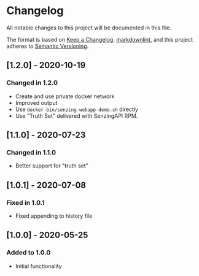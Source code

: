 # Changelog

All notable changes to this project will be documented in this file.

The format is based on [Keep a Changelog](https://keepachangelog.com/en/1.0.0/),
[markdownlint](https://dlaa.me/markdownlint/),
and this project adheres to [Semantic Versioning](https://semver.org/spec/v2.0.0.html).

## [1.2.0] - 2020-10-19

### Changed in 1.2.0

- Create and use private docker network
- Improved output
- Use `docker-bin/senzing-webapp-demo.sh` directly
- Use "Truth Set" delivered with SenzingAPI RPM.

## [1.1.0] - 2020-07-23

### Changed in 1.1.0

- Better support for "truth set"

## [1.0.1] - 2020-07-08

### Fixed in 1.0.1

- Fixed appending to history file

## [1.0.0] - 2020-05-25

### Added to 1.0.0

- Initial functionality
